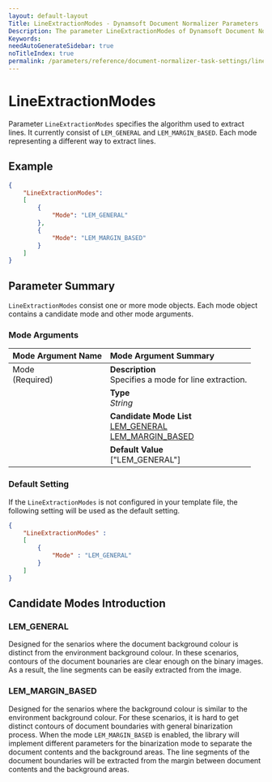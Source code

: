```yaml
---
layout: default-layout
Title: LineExtractionModes - Dynamsoft Document Normalizer Parameters
Description: The parameter LineExtractionModes of Dynamsoft Document Normalizer is XXX.
Keywords:
needAutoGenerateSidebar: true
noTitleIndex: true
permalink: /parameters/reference/document-normalizer-task-settings/line-extraction-modes.html
---
```


# LineExtractionModes

Parameter `LineExtractionModes` specifies the algorithm used to extract lines. It currently consist of `LEM_GENERAL` and `LEM_MARGIN_BASED`. Each mode representing a different way to extract lines.

## Example

```json
{
    "LineExtractionModes":
    [
        {
            "Mode": "LEM_GENERAL"
        },
        {
            "Mode": "LEM_MARGIN_BASED" 
        }
    ]
}
```

## Parameter Summary

`LineExtractionModes` consist one or more mode objects. Each mode object contains a candidate mode and other mode arguments.

### Mode Arguments

<table style = "text-align:left">
    <thead>
        <tr>
            <th nowrap="nowrap">Mode Argument Name</th>
            <th nowrap="nowrap">Mode Argument Summary</th>
        </tr>
    </thead>
    <tr>
        <td rowspan = "4" style="vertical-align:text-top">Mode<br>(Required)</td>
        <td><b>Description</b><br>Specifies a mode for line extraction.
        </td>
    </tr>
    <tr>
        <td><b>Type</b><br><i>String</i>
        </td>
    </tr>
    <tr>
        <td><b>Candidate Mode List</b><br><a href = "#lemgeneral">LEM_GENERAL</a>
            <br><a href = "#lemmarginbased">LEM_MARGIN_BASED</a>
        </td>
    </tr>
    <tr>
        <td><b>Default Value</b><br>["LEM_GENERAL"]
        </td>
    </tr>
</table>

### Default Setting

If the `LineExtractionModes` is not configured in your template file, the following setting will be used as the default setting.

```json
{
    "LineExtractionModes" : 
    [
        {
            "Mode" : "LEM_GENERAL"
        }
    ]
}
```

## Candidate Modes Introduction

### LEM_GENERAL

Designed for the senarios where the document background colour is distinct from the environment background colour. In these scenarios, contours of the document bounaries are clear enough on the binary images. As a result, the line segments can be easily extracted from the image.

### LEM_MARGIN_BASED

Designed for the senarios where the background colour is similar to the environment background colour. For these scenarios, it is hard to get distinct contours of document boundaries with general binarization process. When the mode `LEM_MARGIN_BASED` is enabled, the library will implement different parameters for the binarization mode to separate the document contents and the background areas. The line segments of the document boundaries will be extracted from the margin between document contents and the background areas.
